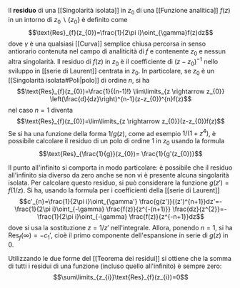 Il **residuo** di una [[Singolarità isolata]] in $z_{0}$ di una [[Funzione analitica]] $f(z)$ in un intorno di $z_{0}\;\backslash\;\{z_{0}\}$ è definito come
$$\text{Res}_{f}(z_{0})=\frac{1}{2\pi i}\oint_{\gamma}f(z)dz$$
dove $\gamma$ è una qualsiasi [[Curva]] semplice chiusa percorsa in senso antiorario contenuta nel campo di analiticità di $f$ e contenente $z_{0}$ e nessun altra singolarità. Il residuo di $f(z)$ in $z_{0}$ è il coefficiente di $(z-z_{0})^{-1}$ nello sviluppo in [[serie di Laurent]] centrata in $z_{0}$. In particolare, se $z_{0}$ è un [[Singolarità isolata#Poli|polo]] di ordine $n$, si ha
$$\text{Res}_{f}(z_{0})=\frac{1}{(n-1)!} \lim\limits_{z \rightarrow z_{0}} \left(\frac{d}{dz}\right)^{n-1}(z-z_{0})^{n}f(z)$$
nel caso $n=1$ diventa
$$\text{Res}_{f}(z_{0})=\lim\limits_{z \rightarrow z_{0}}(z-z_{0})f(z)$$
 Se si ha una funzione della forma $1/g(z)$, come ad esempio $1/(1+z^{4})$, è possibile calcolare il residuo di un polo di ordine 1 in $z_{0}$ usando la formula
$$\text{Res}_{\frac{1}{g}}(z_{0})= \frac{1}{g'(z_{0})}$$

Il punto all'infinito si comporta in modo particolare: è possibile che il residuo all'infinito sia diverso da zero anche se non vi è presente alcuna singolarità isolata. Per calcolare questo residuo, si può considerare la funzione $g(z')=f(1/z)$. Si ha, usando la formula per i coefficienti della [[serie di Laurent]]
$$c'_{n}=\frac{1}{2\pi i}\oint_{\gamma'} \frac{g(z')}{(z')^{n+1}}dz'=- \frac{1}{2\pi i}\oint_{-\gamma} \frac{f(z)}{z^{-(n+1)}} \frac{dz}{z^{2}}=- \frac{1}{2\pi i}\oint_{-\gamma} \frac{f(z)}{z^{-n+1}}dz$$
dove si usa la sostituzione $z=1/z'$ nell'integrale. Allora, ponendo $n=1$, si ha $\text{Res}_{f}(\infty)=-c_{1}'$, cioè il primo componente dell'espansione in serie di $g(z)$ in 0.

Utilizzando le due forme del [[Teorema dei residui]] si ottiene che la somma di tutti i residui di una funzione (incluso quello all'infinito) è sempre zero:
$$\sum\limits_{z_{i}}\text{Res}_{f}(z_{i})=0$$
